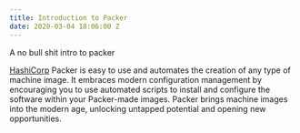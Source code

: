 ```yaml
---
title: Introduction to Packer
date: 2020-03-04 18:06:00 Z
---
```


A no bull shit intro to packer

[HashiCorp](https://packer.io/) Packer is easy to use and automates the creation of any type of machine image. It embraces modern configuration management by encouraging you to use automated scripts to install and configure the software within your Packer-made images. Packer brings machine images into the modern age, unlocking untapped potential and opening new opportunities.